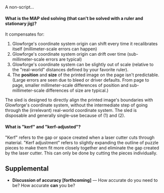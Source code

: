 
<script async src="https://www.googletagmanager.com/gtag/js?id=G-RMNG6FJDBG"></script>
<script>
  window.dataLayer = window.dataLayer || [];
  function gtag(){dataLayer.push(arguments);}
  gtag('js', new Date());

  gtag('config', 'G-RMNG6FJDBG');
</script>


<p> A non-script... </p>

#### What is the MAP sled solving (that can't be solved with a ruler and stationary jig)?

It compensates for:

1. Glowforge's coordinate system origin can shift every time it recalibrates itself (millimeter-scale errors can happen)
2. Glowforge's coordinate system origin can drift over time (sub-millimeter-scale errors are typical)
3. Glowforge's coordinate system can be slightly out of scale (relative to the "real-world" distances defined by your favorite ruler).
4. The **position** and **size** of the printed image on the page isn't predictable. (Large errors are seen due to bleed or driver defaults. From page to page, smaller millimeter-scale differences of position and sub-millimeter-scale differences of size are typical.)

The sled is designed to directly align the printed image's boundaries with Glowforge's coordinate system, without the intermediate step of going through the (irrelevant) real-world coordinate system.  The sled is disposable and generally single-use because of (1) and (2).

#### What is "kerf" and "kerf-adjusted"?

"Kerf" refers to the gap or space created when a laser cutter cuts through material. "Kerf adjustment" refers to slightly expanding the outline of puzzle pieces to make them fit more closely together and eliminate the gap created by the laser cutter. This can only be done by cutting the pieces individually.



## Supplemental

-  **Discussion of accuracy [forthcoming]** — How accurate do you need to be? How accurate **can** you be?



